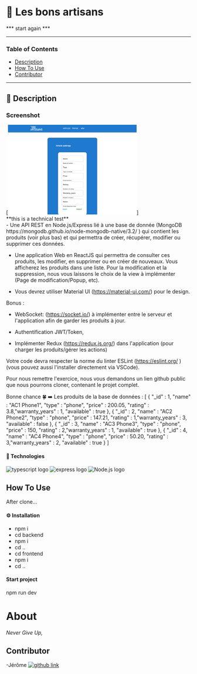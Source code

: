 # 🚀 Les bons artisans
*** start again ***

---

### Table of Contents

- [Description](#description)
- [How To Use](#how-to-use)
- [Contributor](#contributor)

---

## 📖 Description
<h3>Screenshot</h3>
<div>
    [<img alt="Screenshot of project" width="351px" src="/frontend/public/Capture d’écran 2022-10-23 à 04.20.00.png"/>]
</div>
**this is a technical test**

<div>
- Une API REST en Node.js/Express lié à une base de donnée (MongoDB https://mongodb.github.io/node-mongodb-native/3.2/ ) qui contient les produits (voir plus bas) et qui permettra de créer, récupérer, modifier ou supprimer ces données.

- Une application Web en ReactJS qui permettra de consulter ces produits, les modifier, en supprimer ou en créer de nouveaux. Vous afficherez les produits dans une liste. Pour la modification et la suppression, nous vous laissons le choix de la view à implémenter (Page de modification/Popup, etc).

- Vous devrez utiliser Material UI (https://material-ui.com/) pour le design.

Bonus :

- WebSocket: (https://socket.io/) à implémenter entre le serveur et l'application afin de garder les produits à jour.

- Authentification JWT/Token,

- Implémenter Redux (https://redux.js.org/) dans l'application (pour charger les produits/gérer les actions)

Votre code devra respecter la norme du linter ESLint (https://eslint.org/ ) (vous pouvez aussi l'installer directement via VSCode).

Pour nous remettre l'exercice, nous vous demandons un lien github public que nous pourrons cloner, contenant le projet complet.

Bonne chance 🍀 ➡️ Les produits de la base de données : [ { "_id" : 1, "name" : "AC1 Phone1", "type" : "phone", "price" : 200.05, "rating" : 3.8,"warranty_years" : 1, "available" : true }, { "_id" : 2, "name" : "AC2 Phone2", "type" : "phone", "price" : 147.21, "rating" : 1,"warranty_years" : 3, "available" : false }, { "_id" : 3, "name" : "AC3 Phone3", "type" : "phone", "price" : 150, "rating" : 2,"warranty_years" : 1, "available" : true }, { "_id" : 4, "name" : "AC4 Phone4", "type" : "phone", "price" : 50.20, "rating" : 3,"warranty_years" : 2, "available" : true } ]

</div>

#### 🔬 Technologies

<div>
    <img src="https://img.shields.io/badge/Typescrypt-2C95E9?style=for-the-badge&logo=typescript&logoColor=white" alt="typescript logo"/>
    <img src="https://img.shields.io/badge/Express.js-000000?style=for-the-badge&logo=express&logoColor=white" alt="express logo"/>
    <img src="https://img.shields.io/badge/Node.js-339933?style=for-the-badge&logo=nodedotjs&logoColor=white" alt="Node.js logo"/>
</div>

## How To Use
After clone...
#### ⚙️ Installation


<ul>
    <li>npm i</li>
    <li>cd backend</li>
    <li>npm i </li>
    <li>cd ..</li>
    <li>cd frontend</li>
    <li>npm i</li>
    <li>cd ..</li>
</ul>

#### Start project 
npm run dev


# About
<em>Never Give Up,</em>

## Contributor

-<spam>Jérôme</spam> [<img alt="github link" width="30px" src="./public/logo512.png"/>][jérôme]
<br />
<br />

[jérôme]: https://github.com/jeromeEliezer
